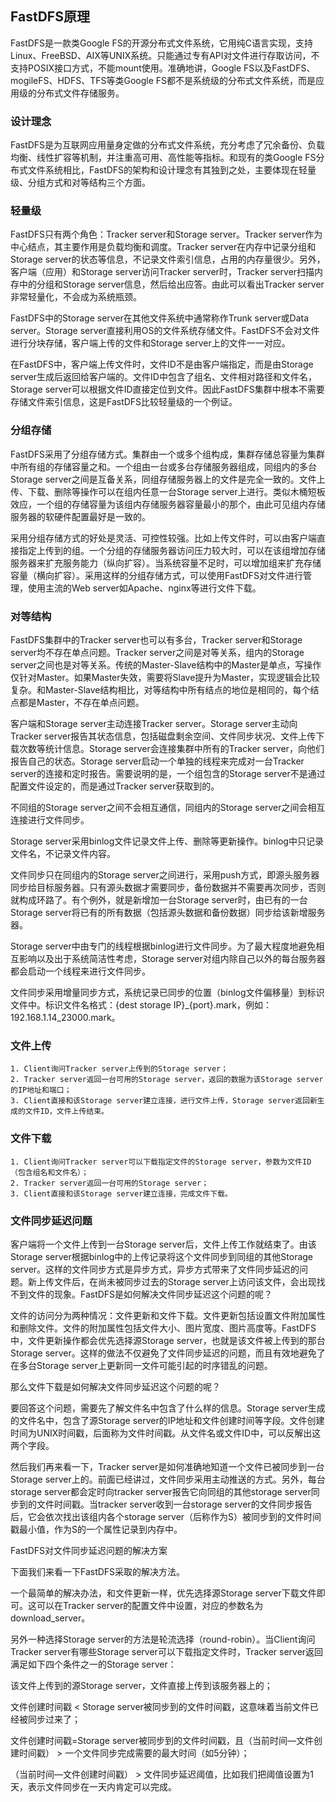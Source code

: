 ## FastDFS原理

 FastDFS是一款类Google FS的开源分布式文件系统，它用纯C语言实现，支持Linux、FreeBSD、AIX等UNIX系统。只能通过专有API对文件进行存取访问，不支持POSIX接口方式，不能mount使用。准确地讲，Google FS以及FastDFS、mogileFS、HDFS、TFS等类Google FS都不是系统级的分布式文件系统，而是应用级的分布式文件存储服务。

### 设计理念

  FastDFS是为互联网应用量身定做的分布式文件系统，充分考虑了冗余备份、负载均衡、线性扩容等机制，并注重高可用、高性能等指标。和现有的类Google FS分布式文件系统相比，FastDFS的架构和设计理念有其独到之处，主要体现在轻量级、分组方式和对等结构三个方面。


### 轻量级

 FastDFS只有两个角色：Tracker server和Storage server。Tracker server作为中心结点，其主要作用是负载均衡和调度。Tracker server在内存中记录分组和Storage server的状态等信息，不记录文件索引信息，占用的内存量很少。另外，客户端（应用）和Storage server访问Tracker server时，Tracker server扫描内存中的分组和Storage server信息，然后给出应答。由此可以看出Tracker server非常轻量化，不会成为系统瓶颈。

FastDFS中的Storage server在其他文件系统中通常称作Trunk server或Data server。Storage server直接利用OS的文件系统存储文件。FastDFS不会对文件进行分块存储，客户端上传的文件和Storage server上的文件一一对应。

在FastDFS中，客户端上传文件时，文件ID不是由客户端指定，而是由Storage server生成后返回给客户端的。文件ID中包含了组名、文件相对路径和文件名，Storage server可以根据文件ID直接定位到文件。因此FastDFS集群中根本不需要存储文件索引信息，这是FastDFS比较轻量级的一个例证。

### 分组存储

 FastDFS采用了分组存储方式。集群由一个或多个组构成，集群存储总容量为集群中所有组的存储容量之和。一个组由一台或多台存储服务器组成，同组内的多台Storage server之间是互备关系，同组存储服务器上的文件是完全一致的。文件上传、下载、删除等操作可以在组内任意一台Storage server上进行。类似木桶短板效应，一个组的存储容量为该组内存储服务器容量最小的那个，由此可见组内存储服务器的软硬件配置最好是一致的。

 采用分组存储方式的好处是灵活、可控性较强。比如上传文件时，可以由客户端直接指定上传到的组。一个分组的存储服务器访问压力较大时，可以在该组增加存储服务器来扩充服务能力（纵向扩容）。当系统容量不足时，可以增加组来扩充存储容量（横向扩容）。采用这样的分组存储方式，可以使用FastDFS对文件进行管理，使用主流的Web server如Apache、nginx等进行文件下载。

### 对等结构

FastDFS集群中的Tracker server也可以有多台，Tracker server和Storage server均不存在单点问题。Tracker server之间是对等关系，组内的Storage server之间也是对等关系。传统的Master-Slave结构中的Master是单点，写操作仅针对Master。如果Master失效，需要将Slave提升为Master，实现逻辑会比较复杂。和Master-Slave结构相比，对等结构中所有结点的地位是相同的，每个结点都是Master，不存在单点问题。

客户端和Storage server主动连接Tracker server。Storage server主动向Tracker server报告其状态信息，包括磁盘剩余空间、文件同步状况、文件上传下载次数等统计信息。Storage server会连接集群中所有的Tracker server，向他们报告自己的状态。Storage server启动一个单独的线程来完成对一台Tracker server的连接和定时报告。需要说明的是，一个组包含的Storage server不是通过配置文件设定的，而是通过Tracker server获取到的。

不同组的Storage server之间不会相互通信，同组内的Storage server之间会相互连接进行文件同步。

Storage server采用binlog文件记录文件上传、删除等更新操作。binlog中只记录文件名，不记录文件内容。

 文件同步只在同组内的Storage server之间进行，采用push方式，即源头服务器同步给目标服务器。只有源头数据才需要同步，备份数据并不需要再次同步，否则就构成环路了。有个例外，就是新增加一台Storage server时，由已有的一台Storage server将已有的所有数据（包括源头数据和备份数据）同步给该新增服务器。

Storage server中由专门的线程根据binlog进行文件同步。为了最大程度地避免相互影响以及出于系统简洁性考虑，Storage server对组内除自己以外的每台服务器都会启动一个线程来进行文件同步。

 文件同步采用增量同步方式，系统记录已同步的位置（binlog文件偏移量）到标识文件中。标识文件名格式：{dest storage IP}_{port}.mark，例如：192.168.1.14_23000.mark。


### 文件上传

	1. Client询问Tracker server上传到的Storage server；
    2. Tracker server返回一台可用的Storage server，返回的数据为该Storage server的IP地址和端口；
    3. Client直接和该Storage server建立连接，进行文件上传，Storage server返回新生成的文件ID，文件上传结束。


### 文件下载

 	1. Client询问Tracker server可以下载指定文件的Storage server，参数为文件ID（包含组名和文件名）；
    2. Tracker server返回一台可用的Storage server；
    3. Client直接和该Storage server建立连接，完成文件下载。


### 文件同步延迟问题

客户端将一个文件上传到一台Storage server后，文件上传工作就结束了。由该Storage server根据binlog中的上传记录将这个文件同步到同组的其他Storage server。这样的文件同步方式是异步方式，异步方式带来了文件同步延迟的问题。新上传文件后，在尚未被同步过去的Storage server上访问该文件，会出现找不到文件的现象。FastDFS是如何解决文件同步延迟这个问题的呢？

文件的访问分为两种情况：文件更新和文件下载。文件更新包括设置文件附加属性和删除文件。文件的附加属性包括文件大小、图片宽度、图片高度等。FastDFS中，文件更新操作都会优先选择源Storage server，也就是该文件被上传到的那台Storage server。这样的做法不仅避免了文件同步延迟的问题，而且有效地避免了在多台Storage server上更新同一文件可能引起的时序错乱的问题。

那么文件下载是如何解决文件同步延迟这个问题的呢？

要回答这个问题，需要先了解文件名中包含了什么样的信息。Storage server生成的文件名中，包含了源Storage server的IP地址和文件创建时间等字段。文件创建时间为UNIX时间戳，后面称为文件时间戳。从文件名或文件ID中，可以反解出这两个字段。

然后我们再来看一下，Tracker server是如何准确地知道一个文件已被同步到一台Storage server上的。前面已经讲过，文件同步采用主动推送的方式。另外，每台storage server都会定时向tracker server报告它向同组的其他storage server同步到的文件时间戳。当tracker server收到一台storage server的文件同步报告后，它会依次找出该组内各个storage server（后称作为S）被同步到的文件时间戳最小值，作为S的一个属性记录到内存中。

 FastDFS对文件同步延迟问题的解决方案

  下面我们来看一下FastDFS采取的解决方法。

 一个最简单的解决办法，和文件更新一样，优先选择源Storage server下载文件即可。这可以在Tracker server的配置文件中设置，对应的参数名为download_server。

  另外一种选择Storage server的方法是轮流选择（round-robin）。当Client询问Tracker server有哪些Storage server可以下载指定文件时，Tracker server返回满足如下四个条件之一的Storage server：

  该文件上传到的源Storage server，文件直接上传到该服务器上的；

  文件创建时间戳 < Storage server被同步到的文件时间戳，这意味着当前文件已经被同步过来了；

  文件创建时间戳=Storage server被同步到的文件时间戳，且（当前时间—文件创建时间戳） > 一个文件同步完成需要的最大时间（如5分钟）；

  （当前时间—文件创建时间戳） > 文件同步延迟阈值，比如我们把阈值设置为1天，表示文件同步在一天内肯定可以完成。











